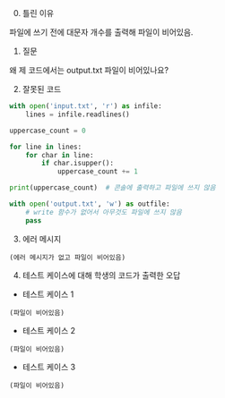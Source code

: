 0. 틀린 이유

파일에 쓰기 전에 대문자 개수를 출력해 파일이 비어있음.

1. 질문

왜 제 코드에서는 output.txt 파일이 비어있나요?

2. 잘못된 코드

```python
with open('input.txt', 'r') as infile:
    lines = infile.readlines()

uppercase_count = 0

for line in lines:
    for char in line:
        if char.isupper():
            uppercase_count += 1

print(uppercase_count)  # 콘솔에 출력하고 파일에 쓰지 않음

with open('output.txt', 'w') as outfile:
    # write 함수가 없어서 아무것도 파일에 쓰지 않음
    pass
```

3. 에러 메시지

```
(에러 메시지가 없고 파일이 비어있음)
```

4. 테스트 케이스에 대해 학생의 코드가 출력한 오답

- 테스트 케이스 1

```
(파일이 비어있음)
```

- 테스트 케이스 2

```
(파일이 비어있음)
```

- 테스트 케이스 3

```
(파일이 비어있음)
```